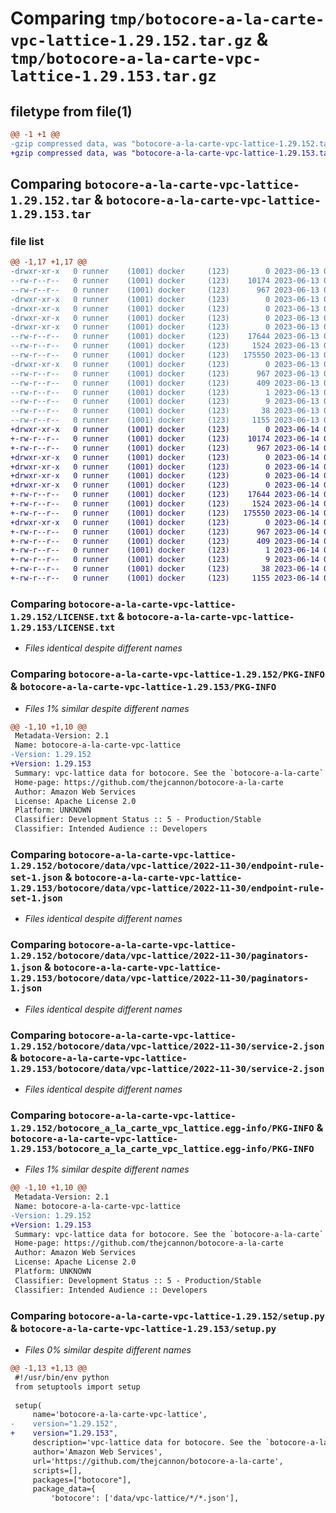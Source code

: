 # Comparing `tmp/botocore-a-la-carte-vpc-lattice-1.29.152.tar.gz` & `tmp/botocore-a-la-carte-vpc-lattice-1.29.153.tar.gz`

## filetype from file(1)

```diff
@@ -1 +1 @@
-gzip compressed data, was "botocore-a-la-carte-vpc-lattice-1.29.152.tar", last modified: Tue Jun 13 01:27:47 2023, max compression
+gzip compressed data, was "botocore-a-la-carte-vpc-lattice-1.29.153.tar", last modified: Wed Jun 14 01:25:52 2023, max compression
```

## Comparing `botocore-a-la-carte-vpc-lattice-1.29.152.tar` & `botocore-a-la-carte-vpc-lattice-1.29.153.tar`

### file list

```diff
@@ -1,17 +1,17 @@
-drwxr-xr-x   0 runner    (1001) docker     (123)        0 2023-06-13 01:27:47.497999 botocore-a-la-carte-vpc-lattice-1.29.152/
--rw-r--r--   0 runner    (1001) docker     (123)    10174 2023-06-13 01:27:47.000000 botocore-a-la-carte-vpc-lattice-1.29.152/LICENSE.txt
--rw-r--r--   0 runner    (1001) docker     (123)      967 2023-06-13 01:27:47.497999 botocore-a-la-carte-vpc-lattice-1.29.152/PKG-INFO
-drwxr-xr-x   0 runner    (1001) docker     (123)        0 2023-06-13 01:27:47.497999 botocore-a-la-carte-vpc-lattice-1.29.152/botocore/
-drwxr-xr-x   0 runner    (1001) docker     (123)        0 2023-06-13 01:27:47.497999 botocore-a-la-carte-vpc-lattice-1.29.152/botocore/data/
-drwxr-xr-x   0 runner    (1001) docker     (123)        0 2023-06-13 01:27:47.497999 botocore-a-la-carte-vpc-lattice-1.29.152/botocore/data/vpc-lattice/
-drwxr-xr-x   0 runner    (1001) docker     (123)        0 2023-06-13 01:27:47.497999 botocore-a-la-carte-vpc-lattice-1.29.152/botocore/data/vpc-lattice/2022-11-30/
--rw-r--r--   0 runner    (1001) docker     (123)    17644 2023-06-13 01:26:44.000000 botocore-a-la-carte-vpc-lattice-1.29.152/botocore/data/vpc-lattice/2022-11-30/endpoint-rule-set-1.json
--rw-r--r--   0 runner    (1001) docker     (123)     1524 2023-06-13 01:26:44.000000 botocore-a-la-carte-vpc-lattice-1.29.152/botocore/data/vpc-lattice/2022-11-30/paginators-1.json
--rw-r--r--   0 runner    (1001) docker     (123)   175550 2023-06-13 01:26:44.000000 botocore-a-la-carte-vpc-lattice-1.29.152/botocore/data/vpc-lattice/2022-11-30/service-2.json
-drwxr-xr-x   0 runner    (1001) docker     (123)        0 2023-06-13 01:27:47.497999 botocore-a-la-carte-vpc-lattice-1.29.152/botocore_a_la_carte_vpc_lattice.egg-info/
--rw-r--r--   0 runner    (1001) docker     (123)      967 2023-06-13 01:27:47.000000 botocore-a-la-carte-vpc-lattice-1.29.152/botocore_a_la_carte_vpc_lattice.egg-info/PKG-INFO
--rw-r--r--   0 runner    (1001) docker     (123)      409 2023-06-13 01:27:47.000000 botocore-a-la-carte-vpc-lattice-1.29.152/botocore_a_la_carte_vpc_lattice.egg-info/SOURCES.txt
--rw-r--r--   0 runner    (1001) docker     (123)        1 2023-06-13 01:27:47.000000 botocore-a-la-carte-vpc-lattice-1.29.152/botocore_a_la_carte_vpc_lattice.egg-info/dependency_links.txt
--rw-r--r--   0 runner    (1001) docker     (123)        9 2023-06-13 01:27:47.000000 botocore-a-la-carte-vpc-lattice-1.29.152/botocore_a_la_carte_vpc_lattice.egg-info/top_level.txt
--rw-r--r--   0 runner    (1001) docker     (123)       38 2023-06-13 01:27:47.497999 botocore-a-la-carte-vpc-lattice-1.29.152/setup.cfg
--rw-r--r--   0 runner    (1001) docker     (123)     1155 2023-06-13 01:27:47.000000 botocore-a-la-carte-vpc-lattice-1.29.152/setup.py
+drwxr-xr-x   0 runner    (1001) docker     (123)        0 2023-06-14 01:25:52.468922 botocore-a-la-carte-vpc-lattice-1.29.153/
+-rw-r--r--   0 runner    (1001) docker     (123)    10174 2023-06-14 01:25:52.000000 botocore-a-la-carte-vpc-lattice-1.29.153/LICENSE.txt
+-rw-r--r--   0 runner    (1001) docker     (123)      967 2023-06-14 01:25:52.468922 botocore-a-la-carte-vpc-lattice-1.29.153/PKG-INFO
+drwxr-xr-x   0 runner    (1001) docker     (123)        0 2023-06-14 01:25:52.468922 botocore-a-la-carte-vpc-lattice-1.29.153/botocore/
+drwxr-xr-x   0 runner    (1001) docker     (123)        0 2023-06-14 01:25:52.468922 botocore-a-la-carte-vpc-lattice-1.29.153/botocore/data/
+drwxr-xr-x   0 runner    (1001) docker     (123)        0 2023-06-14 01:25:52.468922 botocore-a-la-carte-vpc-lattice-1.29.153/botocore/data/vpc-lattice/
+drwxr-xr-x   0 runner    (1001) docker     (123)        0 2023-06-14 01:25:52.468922 botocore-a-la-carte-vpc-lattice-1.29.153/botocore/data/vpc-lattice/2022-11-30/
+-rw-r--r--   0 runner    (1001) docker     (123)    17644 2023-06-14 01:25:05.000000 botocore-a-la-carte-vpc-lattice-1.29.153/botocore/data/vpc-lattice/2022-11-30/endpoint-rule-set-1.json
+-rw-r--r--   0 runner    (1001) docker     (123)     1524 2023-06-14 01:25:05.000000 botocore-a-la-carte-vpc-lattice-1.29.153/botocore/data/vpc-lattice/2022-11-30/paginators-1.json
+-rw-r--r--   0 runner    (1001) docker     (123)   175550 2023-06-14 01:25:05.000000 botocore-a-la-carte-vpc-lattice-1.29.153/botocore/data/vpc-lattice/2022-11-30/service-2.json
+drwxr-xr-x   0 runner    (1001) docker     (123)        0 2023-06-14 01:25:52.468922 botocore-a-la-carte-vpc-lattice-1.29.153/botocore_a_la_carte_vpc_lattice.egg-info/
+-rw-r--r--   0 runner    (1001) docker     (123)      967 2023-06-14 01:25:52.000000 botocore-a-la-carte-vpc-lattice-1.29.153/botocore_a_la_carte_vpc_lattice.egg-info/PKG-INFO
+-rw-r--r--   0 runner    (1001) docker     (123)      409 2023-06-14 01:25:52.000000 botocore-a-la-carte-vpc-lattice-1.29.153/botocore_a_la_carte_vpc_lattice.egg-info/SOURCES.txt
+-rw-r--r--   0 runner    (1001) docker     (123)        1 2023-06-14 01:25:52.000000 botocore-a-la-carte-vpc-lattice-1.29.153/botocore_a_la_carte_vpc_lattice.egg-info/dependency_links.txt
+-rw-r--r--   0 runner    (1001) docker     (123)        9 2023-06-14 01:25:52.000000 botocore-a-la-carte-vpc-lattice-1.29.153/botocore_a_la_carte_vpc_lattice.egg-info/top_level.txt
+-rw-r--r--   0 runner    (1001) docker     (123)       38 2023-06-14 01:25:52.468922 botocore-a-la-carte-vpc-lattice-1.29.153/setup.cfg
+-rw-r--r--   0 runner    (1001) docker     (123)     1155 2023-06-14 01:25:52.000000 botocore-a-la-carte-vpc-lattice-1.29.153/setup.py
```

### Comparing `botocore-a-la-carte-vpc-lattice-1.29.152/LICENSE.txt` & `botocore-a-la-carte-vpc-lattice-1.29.153/LICENSE.txt`

 * *Files identical despite different names*

### Comparing `botocore-a-la-carte-vpc-lattice-1.29.152/PKG-INFO` & `botocore-a-la-carte-vpc-lattice-1.29.153/PKG-INFO`

 * *Files 1% similar despite different names*

```diff
@@ -1,10 +1,10 @@
 Metadata-Version: 2.1
 Name: botocore-a-la-carte-vpc-lattice
-Version: 1.29.152
+Version: 1.29.153
 Summary: vpc-lattice data for botocore. See the `botocore-a-la-carte` package for more info.
 Home-page: https://github.com/thejcannon/botocore-a-la-carte
 Author: Amazon Web Services
 License: Apache License 2.0
 Platform: UNKNOWN
 Classifier: Development Status :: 5 - Production/Stable
 Classifier: Intended Audience :: Developers
```

### Comparing `botocore-a-la-carte-vpc-lattice-1.29.152/botocore/data/vpc-lattice/2022-11-30/endpoint-rule-set-1.json` & `botocore-a-la-carte-vpc-lattice-1.29.153/botocore/data/vpc-lattice/2022-11-30/endpoint-rule-set-1.json`

 * *Files identical despite different names*

### Comparing `botocore-a-la-carte-vpc-lattice-1.29.152/botocore/data/vpc-lattice/2022-11-30/paginators-1.json` & `botocore-a-la-carte-vpc-lattice-1.29.153/botocore/data/vpc-lattice/2022-11-30/paginators-1.json`

 * *Files identical despite different names*

### Comparing `botocore-a-la-carte-vpc-lattice-1.29.152/botocore/data/vpc-lattice/2022-11-30/service-2.json` & `botocore-a-la-carte-vpc-lattice-1.29.153/botocore/data/vpc-lattice/2022-11-30/service-2.json`

 * *Files identical despite different names*

### Comparing `botocore-a-la-carte-vpc-lattice-1.29.152/botocore_a_la_carte_vpc_lattice.egg-info/PKG-INFO` & `botocore-a-la-carte-vpc-lattice-1.29.153/botocore_a_la_carte_vpc_lattice.egg-info/PKG-INFO`

 * *Files 1% similar despite different names*

```diff
@@ -1,10 +1,10 @@
 Metadata-Version: 2.1
 Name: botocore-a-la-carte-vpc-lattice
-Version: 1.29.152
+Version: 1.29.153
 Summary: vpc-lattice data for botocore. See the `botocore-a-la-carte` package for more info.
 Home-page: https://github.com/thejcannon/botocore-a-la-carte
 Author: Amazon Web Services
 License: Apache License 2.0
 Platform: UNKNOWN
 Classifier: Development Status :: 5 - Production/Stable
 Classifier: Intended Audience :: Developers
```

### Comparing `botocore-a-la-carte-vpc-lattice-1.29.152/setup.py` & `botocore-a-la-carte-vpc-lattice-1.29.153/setup.py`

 * *Files 0% similar despite different names*

```diff
@@ -1,13 +1,13 @@
 #!/usr/bin/env python
 from setuptools import setup
 
 setup(
     name='botocore-a-la-carte-vpc-lattice',
-    version="1.29.152",
+    version="1.29.153",
     description='vpc-lattice data for botocore. See the `botocore-a-la-carte` package for more info.',
     author='Amazon Web Services',
     url='https://github.com/thejcannon/botocore-a-la-carte',
     scripts=[],
     packages=["botocore"],
     package_data={
         'botocore': ['data/vpc-lattice/*/*.json'],
```

